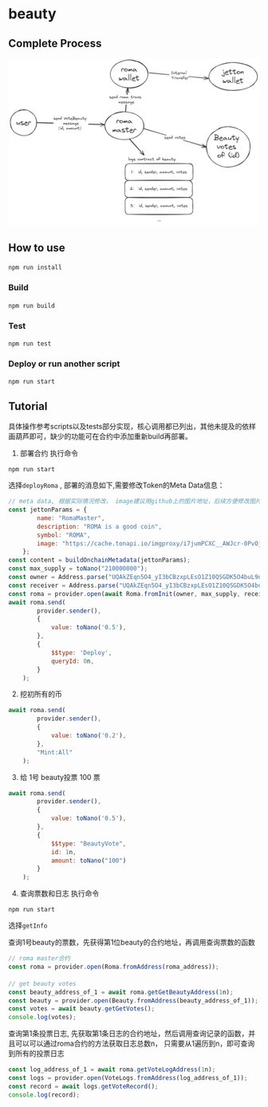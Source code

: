 # beauty
## Complete Process
![](./beauty.png)
## How to use

`npm run install`


### Build

`npm run build` 

### Test

`npm run test`

### Deploy or run another script

`npm run start`


## Tutorial
具体操作参考scripts以及tests部分实现，核心调用都已列出，其他未提及的依样画葫芦即可，缺少的功能可在合约中添加重新build再部署。
1. 部署合约
执行命令
```
npm run start
```
选择`deployRoma` , 部署的消息如下,需要修改Token的Meta Data信息：
```js
// meta data, 根据实际情况修改， image建议用github上的图片地址，后续方便修改图片
const jettonParams = {
        name: "RomaMaster",
        description: "ROMA is a good coin",
        symbol: "ROMA",
        image: "https://cache.tonapi.io/imgproxy/i7jumPCXC__AWJcr-0PvOjsfa-dzaZpwtIHEqQioLhE/rs:fill:200:200:1/g:no/aHR0cHM6Ly9iaXRjb2luY2FzaC1leGFtcGxlLmdpdGh1Yi5pby93ZWJzaXRlL2xvZ28ucG5n.webp",
    };
const content = buildOnchainMetadata(jettonParams);
const max_supply = toNano("210000000");
const owner = Address.parse("UQAkZEqn5O4_yI3bCBzxpLEsO1Z10QSGDK5O4buL9nQrWNAs")  // roma master合约管理员
const receiver = Address.parse("UQAkZEqn5O4_yI3bCBzxpLEsO1Z10QSGDK5O4buL9nQrWNAs")  // 投票的币的接收地址,管理员可修改
const roma = provider.open(await Roma.fromInit(owner, max_supply, receiver, content));
await roma.send(
        provider.sender(),
        {
            value: toNano('0.5'),
        },
        {
            $$type: 'Deploy',
            queryId: 0n,
        }
    );
```

2. 挖初所有的币
```js
await roma.send(
        provider.sender(),
        {
            value: toNano('0.2'),
        },
        "Mint:All"
    );
```

3. 给 1号 beauty投票 100 票
```js
await roma.send(
        provider.sender(),
        {
            value: toNano('0.5'),
        },
        {
            $$type: "BeautyVote",
            id: 1n,
            amount: toNano("100")
        }
    );
```

4. 查询票数和日志
执行命令
```
npm run start
```
选择`getInfo`

查询1号beauty的票数，先获得第1位beauty的合约地址，再调用查询票数的函数
```js
// roma master合约 
const roma = provider.open(Roma.fromAddress(roma_address));

// get beauty votes
const beauty_address_of_1 = await roma.getGetBeautyAddress(1n);
const beauty = provider.open(Beauty.fromAddress(beauty_address_of_1));
const votes = await beauty.getGetVotes();
console.log(votes);
```

查询第1条投票日志, 先获取第1条日志的合约地址，然后调用查询记录的函数，并且可以可以通过roma合约的方法获取日志总数n，
只需要从1遍历到n，即可查询到所有的投票日志
```js
const log_address_of_1 = await roma.getVoteLogAddress(1n);
const logs = provider.open(VoteLogs.fromAddress(log_address_of_1));
const record = await logs.getVoteRecord();
console.log(record);
```